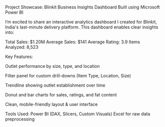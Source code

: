  Project Showcase: Blinkit Business Insights Dashboard
 Built using Microsoft Power BI

I’m excited to share an interactive analytics dashboard I created for Blinkit, India's last-minute delivery platform. This dashboard enables clear insights into:

 Total Sales: $1.20M
 Average Sales: $141
 Average Rating: 3.9
 Items Analyzed: 8,523

 Key Features:

Outlet performance by size, type, and location

Filter panel for custom drill-downs (Item Type, Location, Size)

Trendline showing outlet establishment over time

Donut and bar charts for sales, ratings, and fat content

Clean, mobile-friendly layout & user interface

 Tools Used:
Power BI (DAX, Slicers, Custom Visuals)
Excel for raw data preprocessing
